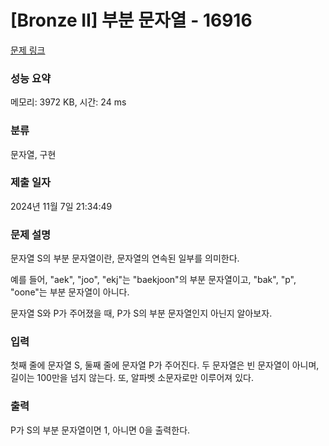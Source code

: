 # [Bronze II] 부분 문자열 - 16916 

[문제 링크](https://www.acmicpc.net/problem/16916) 

### 성능 요약

메모리: 3972 KB, 시간: 24 ms

### 분류

문자열, 구현

### 제출 일자

2024년 11월 7일 21:34:49

### 문제 설명

<p>문자열 S의 부분 문자열이란, 문자열의 연속된 일부를 의미한다.</p>

<p>예를 들어, "aek", "joo", "ekj"는 "baekjoon"의 부분 문자열이고, "bak", "p", "oone"는 부분 문자열이 아니다.</p>

<p>문자열 S와 P가 주어졌을 때, P가 S의 부분 문자열인지 아닌지 알아보자.</p>

### 입력 

 <p>첫째 줄에 문자열 S, 둘째 줄에 문자열 P가 주어진다. 두 문자열은 빈 문자열이 아니며, 길이는 100만을 넘지 않는다. 또, 알파벳 소문자로만 이루어져 있다.</p>

### 출력 

 <p>P가 S의 부분 문자열이면 1, 아니면 0을 출력한다.</p>

